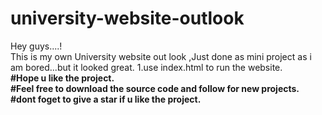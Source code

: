 # university-website-outlook
Hey guys....!<br>
This is my own University website out look ,Just done as mini project as i am bored...but it looked great.
1.use index.html to run the website.<br>
<b>#Hope u like the project.<br>
#Feel free to download the source code and follow for new projects.<br>
#dont foget to give a star if u like the project.<br>

